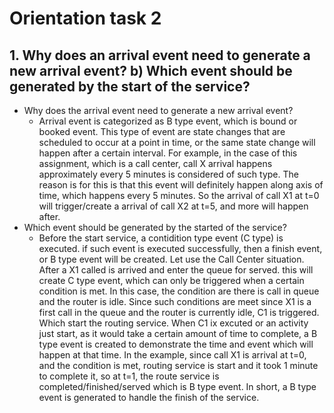 # Orientation task 2
## 1. Why does an arrival event need to generate a new arrival event? b) Which event should be generated by the start of the service?
- Why does the arrival event need to generate a new arrival event?
  - Arrival event is categorized as B type event, which is bound or booked event. This type of event are state changes that are scheduled to occur at a point in time, or the same state change will happen after a certain interval. For example, in the case of this assignment, which is a call center, call X arrival happens approximately every 5 minutes is considered of such type. The reason is for this is that this event will definitely happen along axis of time, which happens every 5 minutes. So the arrival of call X1 at t=0 will trigger/create a arrival of call X2 at t=5, and more will happen after. 
- Which event should be generated by the started of the service?
  - Before the start service, a contidition type event (C type) is executed. if such event is executed successfully, then a finish event, or B type event will be created. Let use the Call Center situation. After a X1 called is arrived and enter the queue for served. this will create C type event, which can only be triggered when a certain condition is met. In this case, the condition are there is call in queue and the router is idle. Since such conditions are meet since X1 is a first call in the queue and the router is currently idle, C1 is triggered. Which start the routing service. When C1 ix excuted or an activity just start, as it would take a certain amount of time to complete, a B type event is created to demonstrate the time and event which will happen at that time. In the example, since call X1 is arrival at t=0, and the condition is met, routing service is start and it took 1 minute to complete it, so at t=1, the route service is completed/finished/served which is B type event. In short, a B type event is generated to handle the finish of the service.


